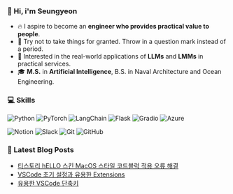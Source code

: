 
### 🙌 Hi, i'm Seungyeon
- 🔥 I aspire to become an **engineer who provides practical value to people**.
- 🤔 Try not to take things for granted. Throw in a question mark instead of a period.
- 🚀 Interested in the real-world applications of **LLMs** and **LMMs** in practical services.
- 🎓 **M.S.** in **Artificial Intelligence**, B.S. in Naval Architecture and Ocean Engineering.

### 💻 Skills
<p>
    <img alt="Python" src ="https://img.shields.io/badge/Python-3776AB?style=for-the-badge&logo=Python&logoColor=white"/>
    <img alt="PyTorch" src ="https://img.shields.io/badge/PyTorch-EE4C2C?style=for-the-badge&logo=PyTorch&logoColor=white"/>
    <img alt="LangChain" src ="https://img.shields.io/badge/LangChain-1C3C3C?style=for-the-badge&logo=LangChain&logoColor=white"/>
    <img alt="Flask" src ="https://img.shields.io/badge/Flask-000000?style=for-the-badge&logo=Flask&logoColor=white"/>
    <img alt="Gradio" src="https://img.shields.io/badge/Gradio-F97316?style=for-the-badge&logo=gradio&logoColor=white"/>
    <img alt="Azure" src ="https://img.shields.io/badge/Azure-0089D6?style=for-the-badge&logoColor=white"/>
</p>
<p>
    <img alt="Notion" src ="https://img.shields.io/badge/Notion-000000?style=for-the-badge&logo=Notion&logoColor=white"/>
    <img alt="Slack" src ="https://img.shields.io/badge/Slack-4A154B?style=for-the-badge&logo=Slack&logoColor=white"/>
    <img alt="Git" src ="https://img.shields.io/badge/Git-F05032?style=for-the-badge&logo=Git&logoColor=white"/>
    <img alt="GitHub" src ="https://img.shields.io/badge/GitHub-181717?style=for-the-badge&logo=GitHub&logoColor=white"/>
</p>

### 📕 Latest Blog Posts
<ul><li><a href='https://kairosial.tistory.com/217' target='_blank'>티스토리 hELLO 스킨 MacOS 스타일 코드블럭 적용 오류 해결</a></li><li><a href='https://kairosial.tistory.com/213' target='_blank'>VSCode 초기 설정과 유용한 Extensions</a></li><li><a href='https://kairosial.tistory.com/210' target='_blank'>유용한 VSCode 단축키</a></li></ul>